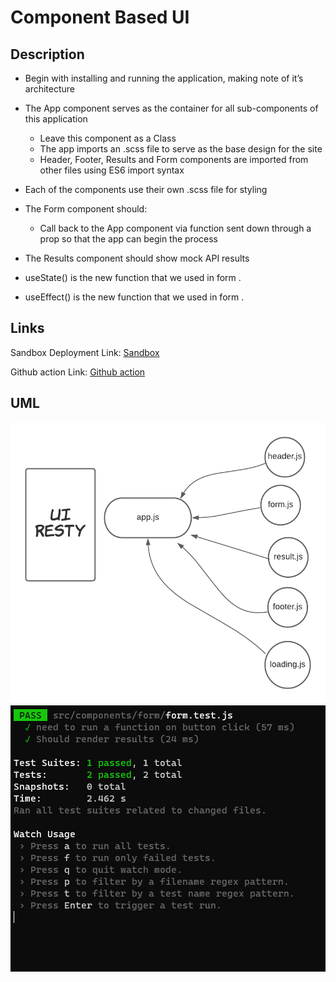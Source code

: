 
# Component Based UI



## Description

- Begin with installing and running the application, making note of it’s architecture

- The App component serves as the container for all sub-components of this application

  - Leave this component as a Class
  - The app imports an .scss file to serve as the base design for the site
  - Header, Footer, Results and Form components are imported from other files using ES6 import syntax

- Each of the components use their own .scss file for styling

- The Form component should:

  - Call back to the App component via function sent down through a prop so that the app can begin the process

- The Results component should show mock API results

- useState() is the new function that we used in form .

- useEffect() is the new function that we used in form .


## Links

Sandbox Deployment Link: [Sandbox](https://codesandbox.io/s/autumn-surf-g685b)


Github action  Link: [Github action](https://codesandbox.io/s/autumn-surf-g685b)

## UML

![uml](img/uml.png)
![Test](img/rsty.PNG)